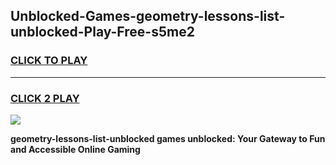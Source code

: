 
## Unblocked-Games-geometry-lessons-list-unblocked-Play-Free-s5me2
<h3>
<a href="https://premium76.site?title=geometry-lessons-list-unblocked&ref=12A">CLICK TO PLAY</a></h3>
<hr>

<h3>
<a href="https://premium76.site?title=geometry-lessons-list-unblocked&ref=12A">CLICK 2 PLAY</a>
  
</h3>

<a href="https://premium76.site?title=geometry-lessons-list-unblocked&ref=12A"><img src="https://clearcache.store/games.png"></a>


**geometry-lessons-list-unblocked games unblocked: Your Gateway to Fun and Accessible Online Gaming**
